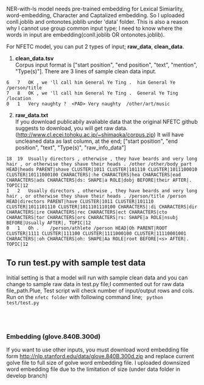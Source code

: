 NER-with-ls model needs pre-trained embedding for Lexical Simiarlity, word-embedding, Character and Captalized embedding. So I uploaded conll.joblib and ontonotes.joblib under 'data' folder. This is also a reason why I cannot use group common input type; I need to know where the words in input are embedding(conll.joblib OR ontonotes.joblib). <br>







For NFETC model, you can put 2 types of input; **raw_data**, **clean_data**.<br>
1) **clean_data.tsv**<br>
Corpus input format is ["start position", "end position", "text", "mention", "Type(s)"]. 
There are 3 lines of sample clean data input.
```
6	7	OK , we 'll call him General Ye Ting .	him General Ye	/person/title
7	8	OK , we 'll call him General Ye Ting .	General Ye Ting	/location
0	1	Very naughty ?	<PAD> Very naughty	/other/art/music
```

2) **raw_data.txt**<br>
If you download publicabily avaliable data that the original NFETC github suggests to download, you will get raw data. (http://www.cl.ecei.tohoku.ac.jp/~shimaoka/corpus.zip)
It will have uncleaned data as last column, at the end; ["start position", "end position", "text", "Type(s)", "raw_info_data"]
```
18	19	Usually directors , otherwise , they have beards and very long hair , or otherwise they shave their heads .	/other /other/body_part	HEAD|heads PARENT|shave CLUSTER|1011 CLUSTER|101110 CLUSTER|1011100010 CLUSTER|10111000100 CHARACTERS|:he CHARACTERS|hea CHARACTERS|ead CHARACTERS|ads CHARACTERS|ds: SHAPE|a ROLE|dobj BEFORE|their AFTER|. TOPIC|12 
1	2	Usually directors , otherwise , they have beards and very long hair , or otherwise they shave their heads .	/person/title /person	HEAD|directors PARENT|have CLUSTER|1011 CLUSTER|101110 CLUSTER|1011101110 CLUSTER|1011101110100 CHARACTERS|:di CHARACTERS|dir CHARACTERS|ire CHARACTERS|rec CHARACTERS|ect CHARACTERS|cto CHARACTERS|tor CHARACTERS|ors CHARACTERS|rs: SHAPE|a ROLE|nsubj BEFORE|Usually AFTER|, TOPIC|12 
0	1	Oh .	/person/athlete /person	HEAD|Oh PARENT|ROOT CLUSTER|1111 CLUSTER|111100 CLUSTER|1111000100 CLUSTER|11110001001 CHARACTERS|:oh CHARACTERS|oh: SHAPE|Aa ROLE|root BEFORE|<s> AFTER|. TOPIC|12 
```

## To run test.py with sample test data<br>
Initial setting is that a model will run with sample clean data and you can change to sample raw data in test.py file;I commented out for raw data file_path.Plue, Test script will check number of input/output rows and cols. 
Run on the ```nfetc folder``` with following command line; ``` python test/test.py```

<br><br>
### Embedding (glove.840B.300d)<br>
If you want to use other inputs, you must download word embedding file form http://nlp.stanford.edu/data/glove.840B.300d.zip and replace current golve file to full size of golve word embedding file.
I uploaded downsized word embedding file due to the limitation of size (under data folder in develop branch)
